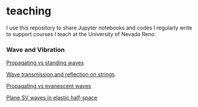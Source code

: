 # teaching

I use this repository to share Jupyter notebooks and codes I regularly write to support courses I teach at the University of Nevada Reno.

### Wave and Vibration

[Propagating vs standing  waves](https://nbviewer.jupyter.org/github/elnaz-esmaeilzadeh/teaching/blob/master/wave-animation/standing_vs_traveling_waves.ipynb)

[Wave transmission and reflection on strings](https://nbviewer.jupyter.org/github/elnaz-esmaeilzadeh/teaching/blob/master/wave-animation/Transmission_Reflcetion_String.ipynb)

[Propagating vs evanescent waves](https://nbviewer.jupyter.org/github/elnaz-esmaeilzadeh/teaching/blob/master/wave-animation/Propagating_Non_Propagating_waves.ipynb)

[Plane SV waves in elastic half-space](https://nbviewer.jupyter.org/github/elnaz-esmaeilzadeh/teaching/blob/master/wave-animation/Plane_Waves.ipynb)

